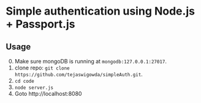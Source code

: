 # Simple authentication using Node.js + Passport.js

## Usage

0. Make sure mongoDB is running at `mongodb:127.0.0.1:27017`.
1. clone repo: `git clone https://github.com/tejaswigowda/simpleAuth.git`.
2. `cd code`
3. `node server.js`
4. Goto http://localhost:8080
